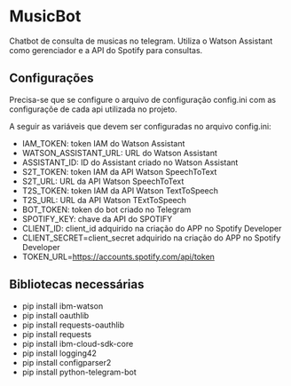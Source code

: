 # MusicBot

Chatbot de consulta de musicas no telegram. Utiliza o Watson Assistant como gerenciador e a API do Spotify para consultas.

## Configurações

Precisa-se que se configure o arquivo de configuração config.ini com as configuraçõe de cada
api utilizada no projeto.

A seguir as variáveis que devem ser configuradas no arquivo config.ini:

* IAM_TOKEN: token IAM do Watson Assistant
* WATSON_ASSISTANT_URL: URL do Watson Assistant
* ASSISTANT_ID: ID do Assistant criado no Watson Assistant
* S2T_TOKEN: token IAM da API Watson SpeechToText
* S2T_URL: URL da API Watson SpeechToText
* T2S_TOKEN: token IAM da API Watson TextToSpeech
* T2S_URL: URL da API Watson TExtToSpeech
* BOT_TOKEN: token do bot criado no Telegram
* SPOTIFY_KEY: chave da API do SPOTIFY
* CLIENT_ID: client_id adquirido na criação do APP no Spotify Developer
* CLIENT_SECRET=client_secret adquirido na criação do APP no Spotify Developer
* TOKEN_URL=https://accounts.spotify.com/api/token

## Bibliotecas necessárias

* pip install ibm-watson
* pip install oauthlib
* pip install requests-oauthlib
* pip install requests
* pip install ibm-cloud-sdk-core
* pip install logging42
* pip install configparser2
* pip install python-telegram-bot